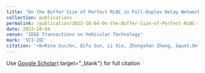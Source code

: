 ```yaml
---
title: "On the Buffer Size of Perfect RLNC in Full-Duplex Relay Networks"
collection: publications
permalink: /publication/2023-10-04-On-the-Buffer-Size-of-Perfect-RLNC-in-Full-Duplex-Relay-Networks
date: 2023-10-04
venue: 'IEEE Transactions on Vehicular Technology'
mark: 'SCI-2区'
citation: '<b>Rina Su</b>, Qifu Sun, Li Xie, Zhongshan Zhang, &quot;On the Buffer Size of Perfect RLNC in Full-Duplex Relay Networks.&quot; IEEE Transactions on Vehicular Technology, 2023.'
---
```

Use [Google Scholar](https://scholar.google.com/scholar?q=On+the+Buffer+Size+of+Perfect+RLNC+in+Full+Duplex+Relay+Networks){:target="_blank"} for full citation